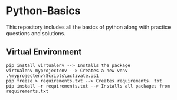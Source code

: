 # Python-Basics
This repository includes all the basics of python along with practice questions and solutions. 

## Virtual Environment
```env
pip install virtualenv --> Installs the package
virtualenv myprojectenv --> Creates a new venv
.\myprojectenv\Scripts\activate.ps1 
pip freeze > requirements.txt --> Creates requirements. txt
pip install –r requirements.txt --> Installs all packages from requirements.txt
```
